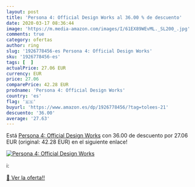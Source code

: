 ```yaml
---
layout: post
title: 'Persona 4: Official Design Works al 36.00 % de descuento'
date: 2020-03-17 08:36:44
image: 'https://m.media-amazon.com/images/I/61EX89WEvML._SL200_.jpg'
comments: true
category: ofertas
author: ring
slug: '1926778456-es Persona 4: Official Design Works'
sku: '1926778456-es'
tags: [  ]
actualPrice: 27.06 EUR
currency: EUR
price: 27.06
comparePrice: 42.28 EUR
prodname: 'Persona 4: Official Design Works'
country: 'es'
flag: '🇪🇸'
buyurl: 'https://www.amazon.es/dp/1926778456/?tag=tolees-21'
descuento: '36.00'
average: '27.63'
---
```


Está [Persona 4: Official Design Works](https://www.amazon.es/dp/1926778456/?tag=tolees-21) con 36.00 de descuento por 27.06 EUR (original: 42.28 EUR) en el siguiente enlace!

[![Persona 4: Official Design Works](https://m.media-amazon.com/images/I/61EX89WEvML._SL200_.jpg)](https://www.amazon.es/dp/1926778456/?tag=tolees-21)

ℹ️:


[🛒 Ver la oferta!!](https://www.amazon.es/dp/1926778456/?tag=tolees-21)
